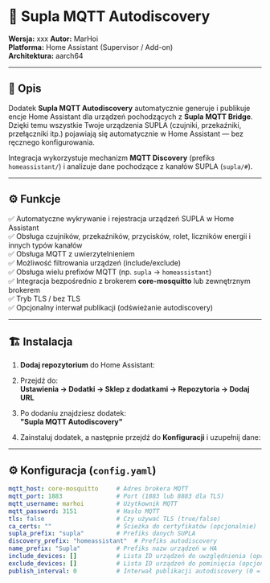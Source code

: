 # 🧩 Supla MQTT Autodiscovery  
**Wersja:** xxx
**Autor:** MarHoi  
**Platforma:** Home Assistant (Supervisor / Add-on)  
**Architektura:** aarch64  

---

## 📘 Opis

Dodatek **Supla MQTT Autodiscovery** automatycznie generuje i publikuje encje Home Assistant dla urządzeń pochodzących z **Supla MQTT Bridge**.  
Dzięki temu wszystkie Twoje urządzenia SUPLA (czujniki, przekaźniki, przełączniki itp.) pojawiają się automatycznie w Home Assistant — bez ręcznego konfigurowania.

Integracja wykorzystuje mechanizm **MQTT Discovery** (prefiks `homeassistant/`) i analizuje dane pochodzące z kanałów SUPLA (`supla/#`).

---

## ⚙️ Funkcje

✅ Automatyczne wykrywanie i rejestracja urządzeń SUPLA w Home Assistant  
✅ Obsługa czujników, przekaźników, przycisków, rolet, liczników energii i innych typów kanałów  
✅ Obsługa MQTT z uwierzytelnieniem  
✅ Możliwość filtrowania urządzeń (include/exclude)  
✅ Obsługa wielu prefixów MQTT (np. `supla` → `homeassistant`)  
✅ Integracja bezpośrednio z brokerem **core-mosquitto** lub zewnętrznym brokerem  
✅ Tryb TLS / bez TLS  
✅ Opcjonalny interwał publikacji (odświeżanie autodiscovery)  

---

## 🏗️ Instalacja

1. **Dodaj repozytorium** do Home Assistant:

2. Przejdź do:  
**Ustawienia → Dodatki → Sklep z dodatkami → Repozytoria → Dodaj URL**

3. Po dodaniu znajdziesz dodatek:  
**"Supla MQTT Autodiscovery"**

4. Zainstaluj dodatek, a następnie przejdź do **Konfiguracji** i uzupełnij dane:

---

## ⚙️ Konfiguracja (`config.yaml`)

```yaml
mqtt_host: core-mosquitto     # Adres brokera MQTT
mqtt_port: 1883               # Port (1883 lub 8883 dla TLS)
mqtt_username: marhoi         # Użytkownik MQTT
mqtt_password: 3151           # Hasło MQTT
tls: false                    # Czy używać TLS (true/false)
ca_certs: ""                  # Ścieżka do certyfikatów (opcjonalnie)
supla_prefix: "supla"         # Prefiks danych SUPLA
discovery_prefix: "homeassistant"  # Prefiks autodiscovery
name_prefix: "Supla"          # Prefiks nazw urządzeń w HA
include_devices: []           # Lista ID urządzeń do uwzględnienia (opcjonalnie)
exclude_devices: []           # Lista ID urządzeń do pominięcia (opcjonalnie)
publish_interval: 0           # Interwał publikacji autodiscovery (0 = jednorazowo)
